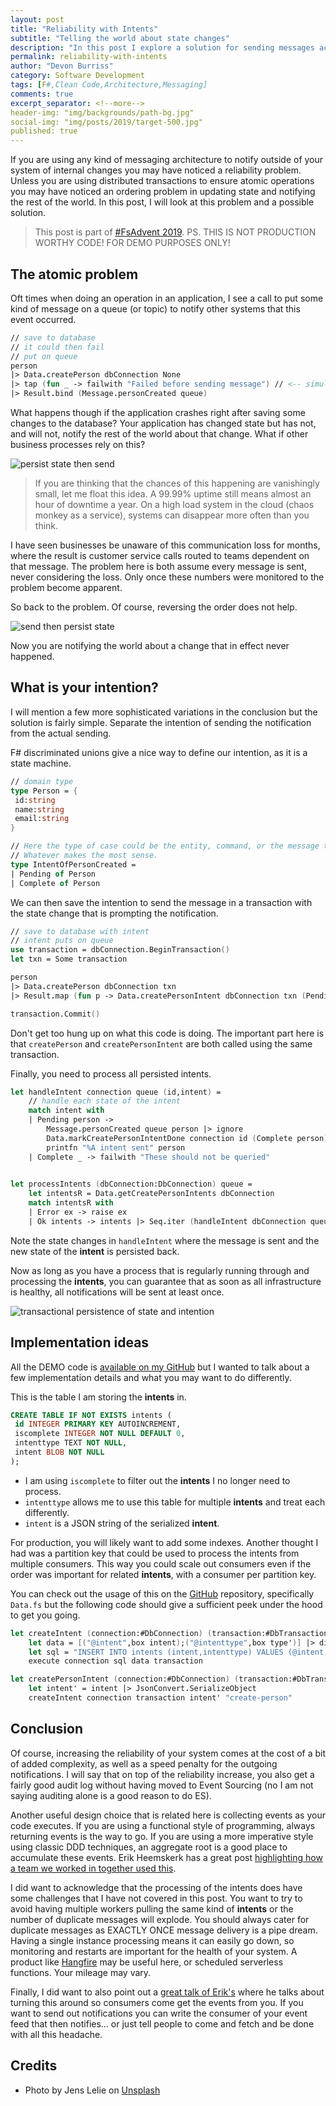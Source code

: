 ```yaml
---
layout: post
title: "Reliability with Intents"
subtitle: "Telling the world about state changes"
description: "In this post I explore a solution for sending messages across process boundaries where the notification needs to be transactional with state change"
permalink: reliability-with-intents
author: "Devon Burriss"
category: Software Development
tags: [F#,Clean Code,Architecture,Messaging]
comments: true
excerpt_separator: <!--more-->
header-img: "img/backgrounds/path-bg.jpg"
social-img: "img/posts/2019/target-500.jpg"
published: true
---
```

If you are using any kind of messaging architecture to notify outside of your system of internal changes you may have noticed a reliability problem. Unless you are using distributed transactions to ensure atomic operations you may have noticed an ordering problem in updating state and notifying the rest of the world. In this post, I will look at this problem and a possible solution.
<!--more-->

> This post is part of [#FsAdvent 2019](https://sergeytihon.com/2019/11/05/f-advent-calendar-in-english-2019/). PS. THIS IS NOT PRODUCTION WORTHY CODE! FOR DEMO PURPOSES ONLY!

## The atomic problem

Oft times when doing an operation in an application, I see a call to put some kind of message on a queue (or topic) to notify other systems that this event occurred.

```fsharp
// save to database
// it could then fail
// put on queue
person
|> Data.createPerson dbConnection None
|> tap (fun _ -> failwith "Failed before sending message") // <-- simulate application crash
|> Result.bind (Message.personCreated queue)
```

What happens though if the application crashes right after saving some changes to the database? Your application has changed state but has not, and will not, notify the rest of the world about that change. What if other business processes rely on this?

![persist state then send](/img/posts/2019/intents-1.png)

> If you are thinking that the chances of this happening are vanishingly small, let me float this idea. A 99.99% uptime still means almost an hour of downtime a year. On a high load system in the cloud (chaos monkey as a service), systems can disappear more often than you think.

I have seen businesses be unaware of this communication loss for months, where the result is customer service calls routed to teams dependent on that message. The problem here is both assume every message is sent, never considering the loss. Only once these numbers were monitored to the problem become apparent.

So back to the problem. Of course, reversing the order does not help.

![send then persist state](/img/posts/2019/intents-2.png)

Now you are notifying the world about a change that in effect never happened.

## What is your intention?

I will mention a few more sophisticated variations in the conclusion but the solution is fairly simple. Separate the intention of sending the notification from the actual sending. 

F# discriminated unions give a nice way to define our intention, as it is a state machine.

```fsharp
// domain type
type Person = {
 id:string
 name:string
 email:string
}

// Here the type of case could be the entity, command, or the message to be sent. 
// Whatever makes the most sense.
type IntentOfPersonCreated = 
| Pending of Person
| Complete of Person
```

We can then save the intention to send the message in a transaction with the state change that is prompting the notification.

```fsharp
// save to database with intent
// intent puts on queue
use transaction = dbConnection.BeginTransaction()
let txn = Some transaction

person 
|> Data.createPerson dbConnection txn
|> Result.map (fun p -> Data.createPersonIntent dbConnection txn (Pending p))

transaction.Commit()
```

Don't get too hung up on what this code is doing. The important part here is that `createPerson` and `createPersonIntent` are both called using the same transaction.

Finally, you need to process all persisted intents.

```fsharp
let handleIntent connection queue (id,intent) =
    // handle each state of the intent
    match intent with
    | Pending person -> 
        Message.personCreated queue person |> ignore
        Data.markCreatePersonIntentDone connection id (Complete person) |> ignore
        printfn "%A intent sent" person
    | Complete _ -> failwith "These should not be queried"
 

let processIntents (dbConnection:DbConnection) queue =
    let intentsR = Data.getCreatePersonIntents dbConnection
    match intentsR with
    | Error ex -> raise ex
    | Ok intents -> intents |> Seq.iter (handleIntent dbConnection queue)
```

Note the state changes in `handleIntent` where the message is sent and the new state of the **intent** is persisted back.

Now as long as you have a process that is regularly running through and processing the **intents**, you can guarantee that as soon as all infrastructure is healthy, all notifications will be sent at least once.

![transactional persistence of state and intention](/img/posts/2019/intents-3.png)

## Implementation ideas

All the DEMO code is [available on my GitHub](https://github.com/dburriss/intent-blog) but I wanted to talk about a few implementation details and what you may want to do differently.

This is the table I am storing the **intents** in. 

```sql
CREATE TABLE IF NOT EXISTS intents (
 id INTEGER PRIMARY KEY AUTOINCREMENT,
 iscomplete INTEGER NOT NULL DEFAULT 0,
 intenttype TEXT NOT NULL,
 intent BLOB NOT NULL
);
```

- I am using `iscomplete` to filter out the **intents** I no longer need to process. 
- `intenttype` allows me to use this table for multiple **intents** and treat each differently. 
- `intent` is a JSON string of the serialized **intent**.

For production, you will likely want to add some indexes. Another thought I had was a partition key that could be used to process the intents from multiple consumers. This way you could scale out consumers even if the order was important for related **intents**, with a consumer per partition key.

You can check out the usage of this on the [GitHub](https://github.com/dburriss/intent-blog) repository, specifically `Data.fs` but the following code should give a sufficient peek under the hood to get you going.

```fsharp
let createIntent (connection:#DbConnection) (transaction:#DbTransaction option) (intent:string) (type':string)=
    let data = [("@intent",box intent);("@intenttype",box type')] |> dict |> fun d -> DynamicParameters(d)
    let sql = "INSERT INTO intents (intent,intenttype) VALUES (@intent,@intenttype);"
    execute connection sql data transaction

let createPersonIntent (connection:#DbConnection) (transaction:#DbTransaction option) (intent:IntentOfPersonCreated) =
    let intent' = intent |> JsonConvert.SerializeObject
    createIntent connection transaction intent' "create-person"
```

## Conclusion

Of course, increasing the reliability of your system comes at the cost of a bit of added complexity, as well as a speed penalty for the outgoing notifications. I will say that on top of the reliability increase, you also get a fairly good audit log without having moved to Event Sourcing (no I am not saying auditing alone is a good reason to do ES).

Another useful design choice that is related here is collecting events as your code executes. If you are using a functional style of programming, always returning events is the way to go. If you are using a more imperative style using classic DDD techniques, an aggregate root is a good place to accumulate these events. Erik Heemskerk has a great post [highlighting how a team we worked in together used this](https://www.erikheemskerk.nl/ddd-persistence-recorded-event-driven-persistence/).

I did want to acknowledge that the processing of the intents does have some challenges that I have not covered in this post. You want to try to avoid having multiple workers pulling the same kind of **intents** or the number of duplicate messages will explode. You should always cater for duplicate messages as EXACTLY ONCE message delivery is a pipe dream. Having a single instance processing means it can easily go down, so monitoring and restarts are important for the health of your system. A product like [Hangfire](https://www.hangfire.io/) may be useful here, or scheduled serverless functions. Your mileage may vary.

Finally, I did want to also point out a [great talk of Erik's](https://www.youtube.com/watch?v=FkDZw9HmwQY&list=FLtCKfk3-Xz9K1kCkvT_v6aQ) where he talks about turning this around so consumers come get the events from you. If you want to send out notifications you can write the consumer of your event feed that then notifies... or just tell people to come and fetch and be done with all this headache.

## Credits

- Photo by Jens Lelie on [Unsplash](https://unsplash.com/photos/u0vgcIOQG08)
